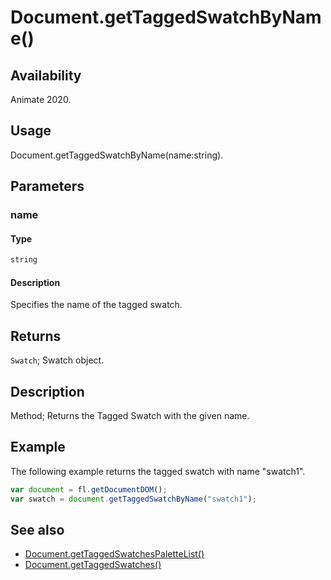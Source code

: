 # Document.getTaggedSwatchByName()

## Availability

Animate 2020.

## Usage

Document.getTaggedSwatchByName(name:string).

## Parameters

### **name**

#### Type

```typescript
string
```

#### Description

Specifies the name of the tagged swatch.

## Returns

`Swatch`; Swatch object.

## Description

Method; Returns the Tagged Swatch with the given name.

## Example

The following example returns the tagged swatch with name "swatch1".

```javascript
var document = fl.getDocumentDOM();
var swatch = document.getTaggedSwatchByName("swatch1");
```

## See also

- [Document.getTaggedSwatchesPaletteList()](../Document_object/Document6063.md)
- [Document.getTaggedSwatches()](../Document_object/Document6064.md)
